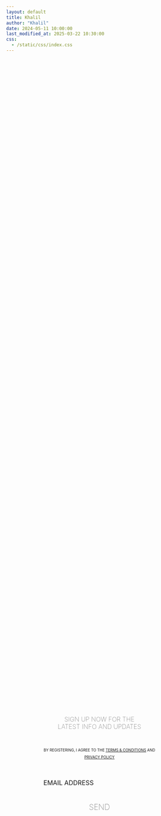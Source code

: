 ```yaml
---
layout: default
title: Khalil
author: "Khalil"
date: 2024-05-11 10:00:00
last_modified_at: 2025-03-22 10:30:00
css: 
  - /static/css/index.css
---
```


<style>body {padding-top:150px;}form {height: 100%;width: 100%;max-width: 80%;display: flex;flex-direction: column;align-items: center;justify-content: center;padding: 0;margin: 0 auto;gap: 10px;}form h2 {text-align: center;color: var(--text-color);font-size: 17px;font-weight: 100;max-width: 80%;-webkit-text-stroke: 0.2px var(--text-color);}form p {color: var(--text-color);padding: 0;margin: 0;text-align: center;font-size: 10px;line-height:1.9;padding-top: 20px;padding-bottom: 25px;-webkit-text-stroke: 0.2px var(--text-color);text-transform: uppercase;}form p a {color: var(--text-color);-webkit-text-stroke: 0.2px var(--text-color);}.input-container {position: relative;width: 100%;}input {border-radius: 0;padding: 20px 0 5px;margin: 0;outline: none;border: none;border-bottom: 1px solid var(--text-color);width: 100%;height: 40px;font-family: var(--font-main);color: var(--text-color);font-size: 17px;background: transparent;}label {position: absolute;left: 0;top: 50%;transform: translateY(-50%);color: var(--text-color);font-size: 17px;transition: 0.3s ease-in-out;pointer-events: none;padding-top:10px;-webkit-text-stroke: 0.2px var(--text-color);}input:focus + label,input:not(:placeholder-shown) + label {top: 0;font-size: 12px;}#subtn {font-weight: 100;-webkit-text-stroke: 0.3px var(--text-color);background-color: transparent;width: 100%;height: 60px;color: var(--text-color);border: 1px solid var(--text-color);font-size: 21px;font-family: var(--font-main);padding: 0;margin: 0;margin-top: 10px;}@media screen and (min-width:45em) {body {padding-bottom:40px;} form {max-width:60%;}} </style>

<form action="https://formspree.io/f/mldrezaz" method="POST">
<h2>SIGN UP NOW FOR THE LATEST INFO AND UPDATES</h2>
<p>BY REGISTERING, I AGREE TO THE <a href="https://khaliiil.com/terms-conditions">TERMS & CONDITIONS</a> AND <a href="https://khaliiil.com/privacy-policy">PRIVACY POLICY</a></p>
<div class="input-container"><input required type="email" id="email" name="email" placeholder=" " autocomplete="off"><label for="email">EMAIL ADDRESS</label></div>
<button id="subtn" type="submit">SEND</button>
</form>